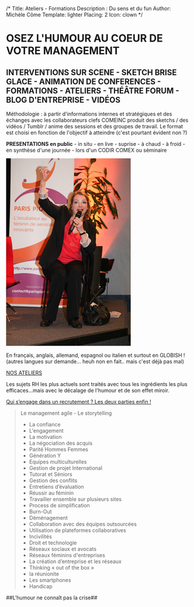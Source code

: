 /*
Title: Ateliers - Formations
Description : Du sens et du fun
Author: Michèle Côme
Template: lighter
Placing: 2
Icon: clown
*/
# **OSEZ L'HUMOUR AU COEUR DE VOTRE MANAGEMENT**

## INTERVENTIONS SUR SCENE - SKETCH BRISE GLACE - ANIMATION DE CONFERENCES - FORMATIONS - ATELIERS - THÉÂTRE FORUM - BLOG D'ENTREPRISE - VIDÉOS  ##


Méthodologie : à partir d'informations internes et stratégiques et des échanges avec les collaborateurs clefs COMEINC produit des sketchs / des vidéos / Tumblr / anime des sessions et des groupes de travail. Le format est choisi en fonction de l'objectif à atteindre (c'est pourtant évident non ?)


**PRESENTATIONS en public** - in situ - en live - suprise - à chaud - à froid - en synthèse d'une journée - lors d'un CODIR COMEX ou séminaire

![Présentation en public](/images/ateliers1.jpg)

En français, anglais, allemand, espagnol ou italien et surtout en GLOBISH ! (autres langues sur demande... heuh non en fait.. mais c'est déjà pas mal)

[NOS ATELIERS](ateliers)


Les sujets RH les plus actuels sont traités avec tous les ingrédients les plus efficaces...mais avec le décalage de l'humour et de son effet miroir.

[Qui s’engage dans un recrutement ? Les deux parties enfin !](http://www.parlonsrh.com/qui-sengage-dans-un-recrutement-les-deux-parties-enfin/)

> Le management agile -
> Le storytelling
> - La confiance
> - L'engagement
> - La motivation
> - La négociation des acquis
> - Parité Hommes Femmes
> - Génération Y
> - Equipes multiculturelles
> - Gestion de projet International
> - Tutorat et Séniors
> - Gestion des conflits
> - Entretiens d’évaluation
> - Réussir au féminin
> - Travailler ensemble sur plusieurs sites
> - Process de simplification
> - Burn-Out
> - Déménagement
> - Collaboration avec des équipes outsourcées
> - Utilisation de plateformes collaboratives
> - Incivilités
> - Droit et technologie
> - Réseaux sociaux et avocats
> - Réseaux féminins d'entreprises
> - La création d’entreprise et les réseaux
> - Thinking « out of the box »
> - la réunionite
> - Les smartphones
> - Handicap


##L'humour ne connaît pas la crise##